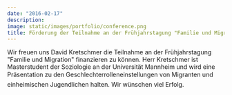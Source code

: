 ```yaml
---
date: "2016-02-17"
description: 
image: static/images/portfolio/conference.png
title: Förderung der Teilnahme an der Frühjahrstagung "Familie und Migration"
---
```


Wir freuen uns David Kretschmer die Teilnahme an der Frühjahrstagung "Familie und Migration" finanzieren zu können. Herr Kretschmer ist Masterstudent der Soziologie an der Universität Mannheim und wird eine Präsentation zu den Geschlechterrolleneinstellungen von Migranten und einheimischen Jugendlichen halten. Wir wünschen viel Erfolg.